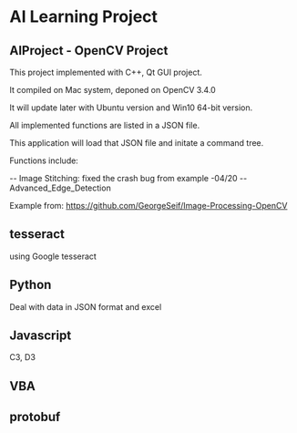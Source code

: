 # AI Learning Project
## AIProject - OpenCV Project

This project implemented with C++, Qt GUI project.

It compiled on Mac system, deponed on OpenCV 3.4.0

It will update later with Ubuntu version and Win10 64-bit version.

All implemented functions are listed in a JSON file.

This application will load that JSON file and initate a command tree.

Functions include:

-- Image Stitching: fixed the crash bug from example -04/20
-- Advanced_Edge_Detection

Example from:
https://github.com/GeorgeSeif/Image-Processing-OpenCV

## tesseract

using Google tesseract

## Python

Deal with data in JSON format and excel

## Javascript

C3, D3

## VBA



## protobuf
